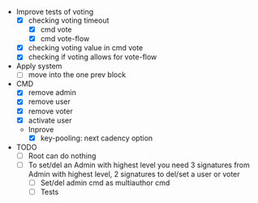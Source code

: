  - Improve tests of voting
   - [x] checking voting timeout
     - [x] cmd vote
     - [x] cmd vote-flow
   - [x] checking voting value in cmd vote
   - [x] checking if voting allows for vote-flow
 - Apply system
   - [ ] move into the one prev block
 - CMD
   - [x] remove admin
   - [x] remove user
   - [x] remove voter
   - [x] activate user
   - Inprove
     - [x] key-pooling: next cadency option
 - TODO
   - [ ] Root can do nothing
   - [ ] To set/del an Admin with highest level you need 3 signatures from Admin with highest level, 2 signatures to del/set a user or voter
     - [ ] Set/del admin cmd as multiauthor cmd
     - [ ] Tests